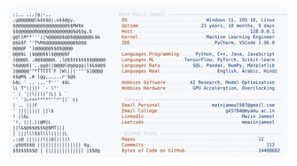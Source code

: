 <picture>
  <source srcset="https://raw.githubusercontent.com/mmazinjameel/mmazinjameel/main/dark_mode.svg?v=1757823102" media="(prefers-color-scheme: dark)">
  <img src="https://raw.githubusercontent.com/mmazinjameel/mmazinjameel/main/light_mode.svg?v=1757823102">
</picture>
